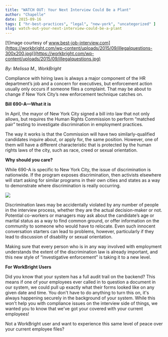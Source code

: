 ```yaml
---
title: "WATCH OUT: Your Next Interview Could Be a Plant"
author: "Chapelle"
date: 2015-09-16
tags: [ "hr-best-practices", "legal", "new-york", "uncategorized" ]
slug: watch-out-your-next-interview-could-be-a-plant
---
```

[![Image courtesy of www.best-job-interview.com](https://workbright.com/wp-content/uploads/2015/09/illegalquestions-300x200.jpg)](https://workbright.com/wp-content/uploads/2015/09/illegalquestions.jpg)  
  
  
  
_By: Melissa M., WorkBright_  
  
Compliance with hiring laws is always a major component of the HR department’s job and a concern for executives, but enforcement action usually only occurs if someone files a complaint. That may be about to change if New York City’s new enforcement technique catches on.  
  
**Bill 690-A—What it is**  
  
In April, the mayor of New York City signed a bill into law that not only allows, but requires the Human Rights Commission to perform “matched pair” testing to investigate discrimination in employment practices.  
  
The way it works is that the Commission will have two similarly-qualified candidates inquire about, or apply for, the same position. However, one of them will have a different characteristic that is protected by the human rights laws of the city, such as race, creed or sexual orientation.  
  
**Why should you care?**  
  
While 690-A is specific to New York City, the issue of discrimination is nationwide. If the program exposes discrimination, then activists elsewhere will start asking for similar programs in their own cities and states as a way to demonstrate where discrimination is really occurring.  
  
[![](https://workbright.com/wp-content/uploads/2015/09/Blog-Pic-Interview-300x225.jpg)](https://workbright.com/wp-content/uploads/2015/09/Blog-Pic-Interview.jpg)  
  
Discrimination laws may be accidentally violated by any number of people in the interview process, whether they are the actual decision-maker or not. Potential co-workers or managers may ask about the candidate’s age or marital status as a way to find common ground, or offer information on the community to someone who would have to relocate. Even such innocent conversation starters can lead to problems, however, particularly if they lead to discussion of disability or sexual orientation.  
  
Making sure that every person who is in any way involved with employment understands the extent of the discrimination law is already important, and this new style of “investigative enforcement” is taking it to a new level.  
  
**For WorkBright Users**  
  
Did you know that your system has a full audit trail on the backend? This means if one of your employees ever called in to question a document in our system, we could pull up exactly what their forms looked like on any given date and time. You don't have to do anything to turn this on, it's always happening securely in the background of your system. While this won't help you with compliance issues on the interview side of things, we wanted you to know that we've got your covered with your current employees!  
  
Not a WorkBright user and want to experience this same level of peace over your current employee files?
